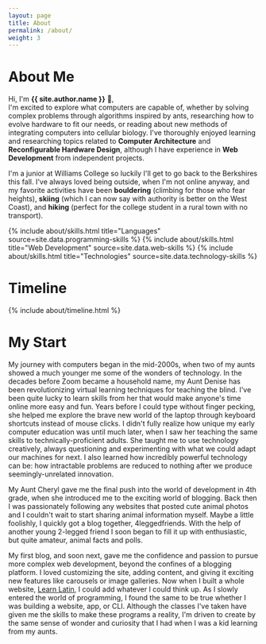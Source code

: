 ```yaml
---
layout: page
title: About
permalink: /about/
weight: 3
---
```


# **About Me**

Hi, I'm **{{ site.author.name }}** :wave:,<br>
I'm excited to explore what computers are capable of, whether by solving complex problems through algorithms inspired by ants, researching how to evolve hardware to fit our needs, or reading about new methods of integrating computers into cellular biology. I've thoroughly enjoyed learning and researching topics related to **Computer Architecture** and **Reconfigurable Hardware Design**, although I have experience in **Web Development** from independent projects.

I'm a junior at Williams College so luckily I'll get to go back to the Berkshires this fall. I've always loved being outside, when I'm not online anyway, and my favorite activities have been **bouldering** (climbing for those who fear heights), **skiing** (which I can now say with authority is better on the West Coast), and **hiking** (perfect for the college student in a rural town with no transport).



<div class="row">
{% include about/skills.html title="Languages" source=site.data.programming-skills %}
{% include about/skills.html title="Web Development" source=site.data.web-skills %}
{% include about/skills.html title="Technologies" source=site.data.technology-skills %}
</div>

# **Timeline**
<div class="row">
{% include about/timeline.html %}
</div>

# **My Start**
My journey with computers began in the mid-2000s, when two of my aunts showed a much younger me some of the wonders of technology. In the decades before Zoom became a household name, my Aunt Denise has been revolutionizing virtual learning techniques for teaching the blind. I've been quite lucky to learn skills from her that would make anyone's time online more easy and fun. Years before I could type without finger pecking, she helped me explore the brave new world of the laptop through keyboard shortcuts instead of mouse clicks. I didn't fully realize how unique my early computer education was until much later, when I saw her teaching the same skills to technically-proficient adults. She taught me to use technology creatively, always questioning and experimenting with what we could adapt our machines for next. I also learned how incredibly powerful technology can be: how intractable problems are reduced to nothing after we produce seemingly-unrelated innovation.

My Aunt Cheryl gave me the final push into the world of development in 4th grade, when she introduced me to the exciting world of blogging. Back then I was passionately following any websites that posted cute animal photos and I couldn't wait to start sharing animal information myself. Maybe a little foolishly, I quickly got a blog together, 4leggedfriends. With the help of another young 2-legged friend I soon began to fill it up with enthusiastic, but quite amateur, animal facts and polls.

My first blog, and soon next, gave me the confidence and passion to pursue more complex web development, beyond the confines of a blogging platform. I loved customizing the site, adding content, and giving it exciting new features like carousels or image galleries. Now when I built a whole website, [Learn Latin](/projects/learnlatin), I could add whatever I could think up. As I slowly entered the world of programming, I found the same to be true whether I was building a website, app, or CLI. Although the classes I've taken have given me the skills to make these programs a reality, I'm driven to create by the same sense of wonder and curiosity that I had when I was a kid learning from my aunts.
